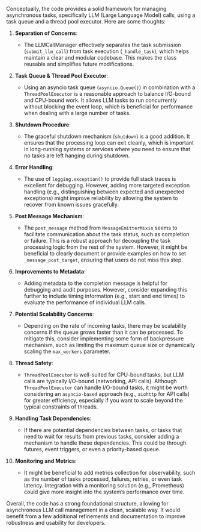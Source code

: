 Conceptually, the code provides a solid framework for managing asynchronous tasks, specifically LLM (Large Language Model) calls, using a task queue and a thread pool executor. Here are some thoughts:

1. **Separation of Concerns**: 
   - The LLMCallManager effectively separates the task submission (`submit_llm_call`) from task execution (`_handle_task`), which helps maintain a clear and modular codebase. This makes the class reusable and simplifies future modifications.

2. **Task Queue & Thread Pool Executor**:
   - Using an asyncio task queue (`asyncio.Queue()`) in combination with a `ThreadPoolExecutor` is a reasonable approach to balance I/O-bound and CPU-bound work. It allows LLM tasks to run concurrently without blocking the event loop, which is beneficial for performance when dealing with a large number of tasks.

3. **Shutdown Procedure**:
   - The graceful shutdown mechanism (`shutdown`) is a good addition. It ensures that the processing loop can exit cleanly, which is important in long-running systems or services where you need to ensure that no tasks are left hanging during shutdown.

4. **Error Handling**:
   - The use of `logging.exception()` to provide full stack traces is excellent for debugging. However, adding more targeted exception handling (e.g., distinguishing between expected and unexpected exceptions) might improve reliability by allowing the system to recover from known issues gracefully.

5. **Post Message Mechanism**:
   - The `post_message` method from `MessageEmitterMixin` seems to facilitate communication about the task status, such as completion or failure. This is a robust approach for decoupling the task processing logic from the rest of the system. However, it might be beneficial to clearly document or provide examples on how to set `_message_post_target`, ensuring that users do not miss this step.

6. **Improvements to Metadata**:
   - Adding metadata to the completion message is helpful for debugging and audit purposes. However, consider expanding this further to include timing information (e.g., start and end times) to evaluate the performance of individual LLM calls.

7. **Potential Scalability Concerns**:
   - Depending on the rate of incoming tasks, there may be scalability concerns if the queue grows faster than it can be processed. To mitigate this, consider implementing some form of backpressure mechanism, such as limiting the maximum queue size or dynamically scaling the `max_workers` parameter.

8. **Thread Safety**:
   - `ThreadPoolExecutor` is well-suited for CPU-bound tasks, but LLM calls are typically I/O-bound (networking, API calls). Although `ThreadPoolExecutor` can handle I/O-bound tasks, it might be worth considering an `asyncio-based` approach (e.g., `aiohttp` for API calls) for greater efficiency, especially if you want to scale beyond the typical constraints of threads.

9. **Handling Task Dependencies**:
   - If there are potential dependencies between tasks, or tasks that need to wait for results from previous tasks, consider adding a mechanism to handle these dependencies. This could be through futures, event triggers, or even a priority-based queue.

10. **Monitoring and Metrics**:
    - It might be beneficial to add metrics collection for observability, such as the number of tasks processed, failures, retries, or even task latency. Integration with a monitoring solution (e.g., Prometheus) could give more insight into the system’s performance over time.

Overall, the code has a strong foundational structure, allowing for asynchronous LLM call management in a clean, scalable way. It would benefit from a few additional refinements and documentation to improve robustness and usability for developers.